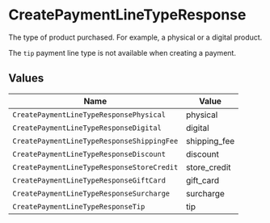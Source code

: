 # CreatePaymentLineTypeResponse

The type of product purchased. For example, a physical or a digital product.

The `tip` payment line type is not available when creating a payment.


## Values

| Name                                       | Value                                      |
| ------------------------------------------ | ------------------------------------------ |
| `CreatePaymentLineTypeResponsePhysical`    | physical                                   |
| `CreatePaymentLineTypeResponseDigital`     | digital                                    |
| `CreatePaymentLineTypeResponseShippingFee` | shipping_fee                               |
| `CreatePaymentLineTypeResponseDiscount`    | discount                                   |
| `CreatePaymentLineTypeResponseStoreCredit` | store_credit                               |
| `CreatePaymentLineTypeResponseGiftCard`    | gift_card                                  |
| `CreatePaymentLineTypeResponseSurcharge`   | surcharge                                  |
| `CreatePaymentLineTypeResponseTip`         | tip                                        |
